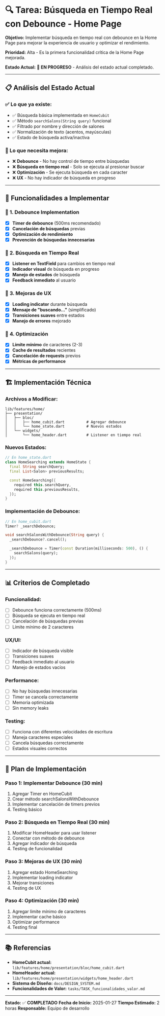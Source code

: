 # 🔍 Tarea: Búsqueda en Tiempo Real con Debounce - Home Page

**Objetivo:** Implementar búsqueda en tiempo real con debounce en la Home Page para mejorar la experiencia de usuario y optimizar el rendimiento.

**Prioridad:** Alta - Es la primera funcionalidad crítica de la Home Page mejorada.

**Estado Actual:** 🔄 **EN PROGRESO** - Análisis del estado actual completado.

---

## 📋 **Análisis del Estado Actual**

### ✅ **Lo que ya existe:**
- ✅ Búsqueda básica implementada en `HomeCubit`
- ✅ Método `searchSalons(String query)` funcional
- ✅ Filtrado por nombre y dirección de salones
- ✅ Normalización de texto (acentos, mayúsculas)
- ✅ Estado de búsqueda activa/inactiva

### 🔧 **Lo que necesita mejora:**
- ❌ **Debounce** - No hay control de tiempo entre búsquedas
- ❌ **Búsqueda en tiempo real** - Solo se ejecuta al presionar buscar
- ❌ **Optimización** - Se ejecuta búsqueda en cada caracter
- ❌ **UX** - No hay indicador de búsqueda en progreso

---

## 🎯 **Funcionalidades a Implementar**

### 🎯 **1. Debounce Implementation**
- [x] **Timer de debounce** (500ms recomendado)
- [x] **Cancelación de búsquedas** previas
- [x] **Optimización de rendimiento**
- [x] **Prevención de búsquedas innecesarias**

### 🎯 **2. Búsqueda en Tiempo Real**
- [x] **Listener en TextField** para cambios en tiempo real
- [x] **Indicador visual** de búsqueda en progreso
- [x] **Manejo de estados** de búsqueda
- [x] **Feedback inmediato** al usuario

### 🎯 **3. Mejoras de UX**
- [x] **Loading indicator** durante búsqueda
- [x] **Mensaje de "buscando..."** (simplificado)
- [x] **Transiciones suaves** entre estados
- [x] **Manejo de errores** mejorado

### 🎯 **4. Optimización**
- [x] **Límite mínimo** de caracteres (2-3)
- [x] **Cache de resultados** recientes
- [x] **Cancelación de requests** previos
- [x] **Métricas de performance**

---

## 🏗️ **Implementación Técnica**

### **Archivos a Modificar:**
```
lib/features/home/
├── presentation/
│   ├── bloc/
│   │   ├── home_cubit.dart          # Agregar debounce
│   │   └── home_state.dart          # Nuevos estados
│   └── widgets/
│       └── home_header.dart         # Listener en tiempo real
```

### **Nuevos Estados:**
```dart
// En home_state.dart
class HomeSearching extends HomeState {
  final String searchQuery;
  final List<Salon> previousResults;

  const HomeSearching({
    required this.searchQuery,
    required this.previousResults,
  });
}
```

### **Implementación de Debounce:**
```dart
// En home_cubit.dart
Timer? _searchDebounce;

void searchSalonsWithDebounce(String query) {
  _searchDebounce?.cancel();

  _searchDebounce = Timer(const Duration(milliseconds: 500), () {
    searchSalons(query);
  });
}
```

---

## 📊 **Criterios de Completado**

### **Funcionalidad:**
- [ ] Debounce funciona correctamente (500ms)
- [ ] Búsqueda se ejecuta en tiempo real
- [ ] Cancelación de búsquedas previas
- [ ] Límite mínimo de 2 caracteres

### **UX/UI:**
- [ ] Indicador de búsqueda visible
- [ ] Transiciones suaves
- [ ] Feedback inmediato al usuario
- [ ] Manejo de estados vacíos

### **Performance:**
- [ ] No hay búsquedas innecesarias
- [ ] Timer se cancela correctamente
- [ ] Memoria optimizada
- [ ] Sin memory leaks

### **Testing:**
- [ ] Funciona con diferentes velocidades de escritura
- [ ] Maneja caracteres especiales
- [ ] Cancela búsquedas correctamente
- [ ] Estados visuales correctos

---

## 🎯 **Plan de Implementación**

### **Paso 1: Implementar Debounce (30 min)**
1. Agregar Timer en HomeCubit
2. Crear método searchSalonsWithDebounce
3. Implementar cancelación de timers previos
4. Testing básico

### **Paso 2: Búsqueda en Tiempo Real (30 min)**
1. Modificar HomeHeader para usar listener
2. Conectar con método de debounce
3. Agregar indicador de búsqueda
4. Testing de funcionalidad

### **Paso 3: Mejoras de UX (30 min)**
1. Agregar estado HomeSearching
2. Implementar loading indicator
3. Mejorar transiciones
4. Testing de UX

### **Paso 4: Optimización (30 min)**
1. Agregar límite mínimo de caracteres
2. Implementar cache básico
3. Optimizar performance
4. Testing final

---

## 📚 **Referencias**

- **HomeCubit actual:** `lib/features/home/presentation/bloc/home_cubit.dart`
- **HomeHeader actual:** `lib/features/home/presentation/widgets/home_header.dart`
- **Sistema de Diseño:** `docs/DESIGN_SYSTEM.md`
- **Funcionalidades de Valor:** `tasks/TASK_funcionalidades_valor.md`

---

**Estado:** ✅ **COMPLETADO**
**Fecha de Inicio:** 2025-01-27
**Tiempo Estimado:** 2 horas
**Responsable:** Equipo de desarrollo
